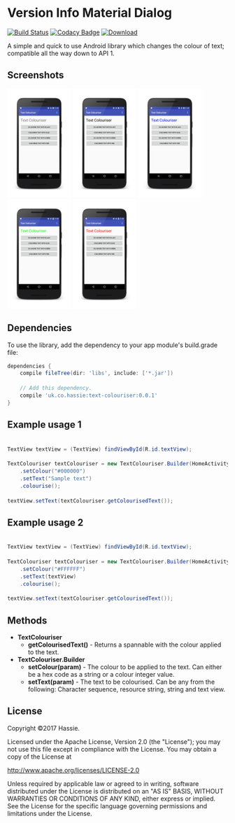 Version Info Material Dialog
============================

[![Build Status](https://travis-ci.org/hassie-dash/text-colouriser.svg?branch=master)](https://travis-ci.org/hassie-dash/text-colouriser) [![Codacy Badge](https://api.codacy.com/project/badge/Grade/87303769318445568ba130697ed95e18)](https://www.codacy.com/app/hassie-dash/text-colouriser?utm_source=github.com&amp;utm_medium=referral&amp;utm_content=hassie-dash/text-colouriser&amp;utm_campaign=Badge_Grade) [![Download](https://api.bintray.com/packages/hassie/maven/text-colouriser/images/download.svg) ](https://bintray.com/hassie/maven/text-colouriser/_latestVersion)

A simple and quick to use Android library which changes the colour of text; compatible all the way down to API 1.

Screenshots
-----------
<img src="/screenshots/screenshot-01.png" height="250"> <img src="/screenshots/screenshot-02.png" height="250"> <img src="/screenshots/screenshot-03.png" height="250"> <img src="/screenshots/screenshot-04.png" height="250"> <img src="/screenshots/screenshot-05.png" height="250">

Dependencies
------------
To use the library, add the dependency to your app module's build.grade file:
```gradle
dependencies {
    compile fileTree(dir: 'libs', include: ['*.jar'])
    
    // Add this dependency.
    compile 'uk.co.hassie:text-colouriser:0.0.1'
}
```

Example usage 1
---------------
```java

TextView textView = (TextView) findViewById(R.id.textView);

TextColouriser textColouriser = new TextColouriser.Builder(HomeActivity.this)
    .setColour("#000000")
    .setText("Sample text")
    .colourise();

textView.setText(textColouriser.getColourisedText());

```

Example usage 2
---------------
```java

TextView textView = (TextView) findViewById(R.id.textView);

TextColouriser textColouriser = new TextColouriser.Builder(HomeActivity.this)
    .setColour("#FFFFFF")
    .setText(textView)
    .colourise();

textView.setText(textColouriser.getColourisedText());

```

Methods
-------
* <b>TextColouriser</b>
  * <b>getColourisedText()</b> - Returns a spannable with the colour applied to the text.
* <b>TextColouriser.Builder</b>
  * <b>setColour(param)</b> - The colour to be applied to the text. Can either be a hex code as a string or a colour integer value.
  * <b>setText(param)</b> - The text to be colourised. Can be any from the following: Character sequence, resource string, string and text view.

License
-------
Copyright ©2017 Hassie.

Licensed under the Apache License, Version 2.0 (the "License");
you may not use this file except in compliance with the License.
You may obtain a copy of the License at

   http://www.apache.org/licenses/LICENSE-2.0

Unless required by applicable law or agreed to in writing, software
distributed under the License is distributed on an "AS IS" BASIS,
WITHOUT WARRANTIES OR CONDITIONS OF ANY KIND, either express or implied.
See the License for the specific language governing permissions and
limitations under the License.
